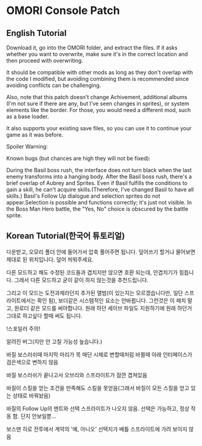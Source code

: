 # OMORI Console Patch

## English Tutorial

Download it, go into the OMORI folder, and extract the files. If it asks whether you want to overwrite, make sure it's in the correct location and then proceed with overwriting.

It should be compatible with other mods as long as they don't overlap with the code I modified, but avoiding combining them is recommended since avoiding conflicts can be challenging.

Also, note that this patch doesn't change Achivement, additional albums (I'm not sure if there are any, but I've seen changes in sprites), or system elements like the border. For those, you would need a different mod, such as a base loader.

It also supports your existing save files, so you can use it to continue your game as it was before.

Spoiler Warning:

Known bugs (but chances are high they will not be fixed):

During the Basil boss rush, the interface does not turn black when the last enemy transforms into a hanging body.
After the Basil boss rush, there's a brief overlap of Aubrey and Sprites.
Even if Basil fulfills the conditions to gain a skill, he can't acquire skills.(Therefore, I've changed Basil to have all skills.)
Basil's Follow Up dialogue and selection sprites do not appear.Selection is possible and functions correctly; it's just not visible.
In the Boss Man Hero battle, the "Yes, No" choice is obscured by the battle sprite.


## Korean Tutorial(한국어 튜토리얼)

다운받고, 오모리 폴더 안에 들어가서 압축 풀어주면 됩니다.
덮어쓰기 할거냐 물어보면 제대로 된 위치입니다.
덮어 씌워주세요.

다른 모드하고 해도 수정된 코드들과 겹치지만 않으면 호환 되는데, 안겹치기가 힘듭니다.
그래서 다른 모드하고 굳이 같이 하지 않는것을 추천드립니다.

그리고 이 모드는 도전과제라던지 추가된 앨범(이 있는지는 모르겠습니다만, 일단 스프라이트에서는 확인 됨), 보더같은 시스템적인 요소는 안바뀝니다.
그런것은 이 패치 말고, 원로더 같은 모드를 써야합니다.
원래 하던 세이브 파일도 지원하기에 원래 하던거 그대로 하고싶다 할때 써도 됩니다.


!스포일러 주의!

알려진 버그(지만 안 고칠 가능성 높습니다.)


바질 보스러쉬때 마지막 마리가 목 매단 시체로 변할때처럼 바뀔때 아래 인터페이스가 검은색으로 변하지 않음

바질 보스러쉬가 끝나고서 오브리와 스프라이트가 잠깐 겹쳐있음

바질이 스킬을 얻는 조건을 만족해도 스킬을 못얻음(그래서 바질이 모든 스킬을 얻고 있는 상태로 바꿔놨음)

바질의 Follow Up의 멘트와 선택 스프라이트가 나오지 않음. 선택은 가능하고, 정상 작동 함. 단지 안보일뿐...

보스맨 히로 전투에서 계약의 '예, 아니오' 선택지가 배틀 스프라이트에 가려 보이지 않음
